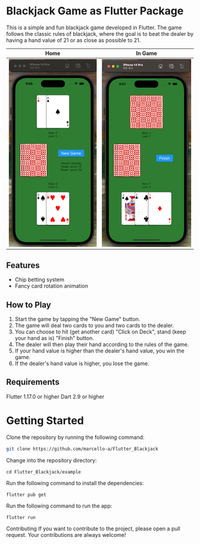 # Blackjack Game as Flutter Package
This is a simple and fun blackjack game developed in Flutter. The game follows the classic rules of blackjack, where the goal is to beat the dealer by having a hand value of 21 or as close as possible to 21.

Home            |  In Game
:-------------------------:|:-------------------------:
![](assets/read_me/screenshot_game_home.png)  |  ![](assets/read_me/screenshot_game_in_game.png)

## Features
- Chip betting system
- Fancy card rotation animation

## How to Play
1. Start the game by tapping the "New Game" button.
2. The game will deal two cards to you and two cards to the dealer.
3. You can choose to hit (get another card) "Click on Deck", stand (keep your hand as is) "Finish" button.
4. The dealer will then play their hand according to the rules of the game.
5. If your hand value is higher than the dealer's hand value, you win the game.
6. If the dealer's hand value is higher, you lose the game.

## Requirements
Flutter 1.17.0 or higher
Dart 2.9 or higher

# Getting Started
Clone the repository by running the following command:
```bash
git clone https://github.com/marcello-a/Flutter_Blackjack
```

Change into the repository directory:
```
cd Flutter_Blackjack/example
```
Run the following command to install the dependencies:
```
flutter pub get
```
Run the following command to run the app:
```
flutter run
```
Contributing
If you want to contribute to the project, please open a pull request. Your contributions are always welcome!
